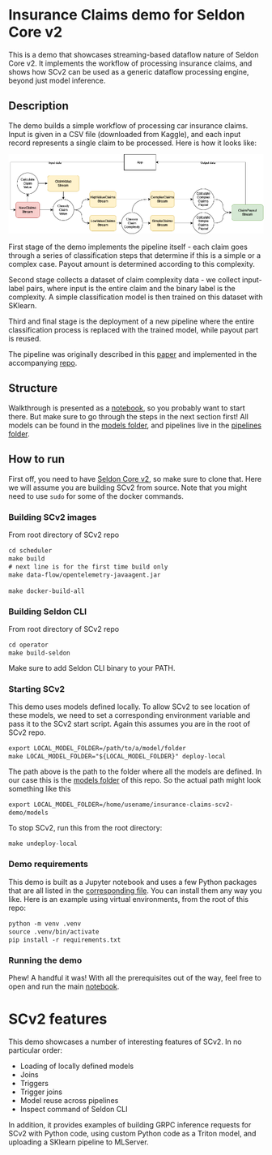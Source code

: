 # Insurance Claims demo for Seldon Core v2

This is a demo that showcases streaming-based dataflow nature of Seldon Core v2. It implements the workflow of processing insurance claims, and shows how SCv2 can be used as a generic dataflow processing engine, beyond just model inference.


## Description

The demo builds a simple workflow of processing car insurance claims. Input is given in a CSV file (downloaded from Kaggle), and each input record represents a single claim to be processed. Here is how it looks like:

![insurance claims pipeline](https://raw.githubusercontent.com/mlatcl/fbp-vs-soa/main/insurance_claims/diagrams/insurance_claims_fbp_min.png?raw=true)

First stage of the demo implements the pipeline itself - each claim goes through a series of classification steps that determine if this is a simple or a complex case. Payout amount is determined according to this complexity.

Second stage collects a dataset of claim complexity data - we collect input-label pairs, where input is the entire claim and the binary label is the complexity. A simple classification model is then trained on this dataset with SKlearn.

Third and final stage is the deployment of a new pipeline where the entire classification process is replaced with the trained model, while payout part is reused.

The pipeline was originally described in this [paper](https://arxiv.org/abs/2204.12781) and implemented in the accompanying [repo](https://github.com/.mlatcl/fbp-vs-soa/tree/main/insurance_claims).

## Structure

Walkthrough is presented as a [notebook](/insurance_claims_pipeline.ipynb), so you probably want to start there. But make sure to go through the steps in the next section first! All models can be found in the [models folder](/models), and pipelines live in the [pipelines folder](/pipelines).


## How to run

First off, you need to have [Seldon Core v2](https://github.com/SeldonIO/seldon-core-v2), so make sure to clone that. Here we will assume you are building SCv2 from source. Note that you might need to use `sudo` for some of the docker commands.

### Building SCv2 images
From root directory of SCv2 repo

```
cd scheduler
make build
# next line is for the first time build only
make data-flow/opentelemetry-javaagent.jar

make docker-build-all
```

### Building Seldon CLI
From root directory of SCv2 repo

```
cd operator
make build-seldon
```

Make sure to add Seldon CLI binary to your PATH.

### Starting SCv2
This demo uses models defined locally. To allow SCv2 to see location of these models, we need to set a corresponding environment variable and pass it to the SCv2 start script. Again this assumes you are in the root of SCv2 repo.

```
export LOCAL_MODEL_FOLDER=/path/to/a/model/folder
make LOCAL_MODEL_FOLDER="${LOCAL_MODEL_FOLDER}" deploy-local
```

The path above is the path to the folder where all the models are defined. In our case this is the [models folder](/models) of this repo. So the actual path might look something like this

```
export LOCAL_MODEL_FOLDER=/home/usename/insurance-claims-scv2-demo/models
```

To stop SCv2, run this from the root directory:

```
make undeploy-local
```

### Demo requirements

This demo is built as a Jupyter notebook and uses a few Python packages that are all listed in the [corresponding file](/requirements.txt). You can install them any way you like. Here is an example using virtual environments, from the root of this repo:

```
python -m venv .venv
source .venv/bin/activate
pip install -r requirements.txt
```

### Running the demo

Phew! A handful it was! With all the prerequisites out of the way, feel free to open and run the main [notebook](/insurance_claims_pipeline.ipynb).

# SCv2 features

This demo showcases a number of interesting features of SCv2. In no particular order:
* Loading of locally defined models
* Joins
* Triggers
* Trigger joins
* Model reuse across pipelines
* Inspect command of Seldon CLI

In addition, it provides examples of building GRPC inference requests for SCv2 with Python code, using custom Python code as a Triton model, and uploading a SKlearn pipeline to MLServer.
